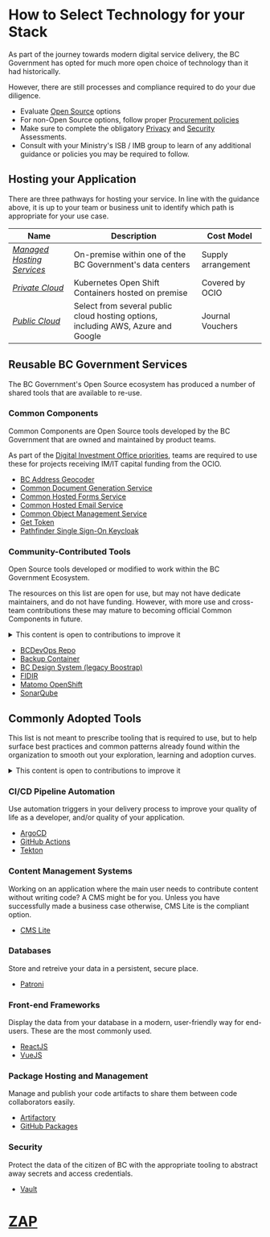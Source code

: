 # How to Select Technology for your Stack

As part of the journey towards modern digital service delivery, the BC Government has opted for much more open choice of technology than it had historically. 

However, there are still processes and compliance required to do your due diligence.

* Evaluate [Open Source](../evaluate-open-source-content) options
* For non-Open Source options, follow proper [Procurement policies](https://www2.gov.bc.ca/gov/content/governments/policies-for-government/core-policy/policies/procurement)
* Make sure to complete the obligatory [Privacy](https://www2.gov.bc.ca/gov/content/governments/services-for-government/information-management-technology/privacy/privacy-impact-assessments) and [Security](https://www2.gov.bc.ca/gov/content/governments/services-for-government/information-management-technology/information-security/security-threat-and-risk-assessment) Assessments.
* Consult with your Ministry's ISB / IMB group to learn of any additional guidance or policies you may be required to follow. 

## Hosting your Application

There are three pathways for hosting your service. In line with the guidance above, it is up to your team or business unit to identify which path is appropriate for your use case. 

|  Name | Description | Cost Model  | 
|---|---|---|
|  [*Managed Hosting Services*](https://www2.gov.bc.ca/gov/content/bc-procurement-resources/buy-for-government/goods-and-services-catalogue/managed-hosting-services/data-centre-services?keyword=data&keyword=centre) |  On-premise within one of the BC Government's data centers |  Supply arrangement |
|  [*Private Cloud*](../docs/default/component/platform-developer-docs) |  Kubernetes Open Shift Containers hosted on premise | Covered by OCIO |
|  [*Public Cloud*](https://digital.gov.bc.ca/cloud/services/public/) | Select from several public cloud hosting options, including AWS, Azure and Google |  Journal Vouchers |


## Reusable BC Government Services

The BC Government's Open Source ecosystem has produced a number of shared tools that are available to re-use. 

### Common Components

Common Components are Open Source tools developed by the BC Government that are owned and maintained by product teams. 

As part of the [Digital Investment Office priorities](https://digital.gov.bc.ca/topics/funding/intro/), teams are required to use these for projects receiving IM/IT capital funding from the OCIO. 

* [BC Address Geocoder](https://digital.gov.bc.ca/bcgov-common-components/bc-address-geocoder/)
* [Common Document Generation Service](https://digital.gov.bc.ca/bcgov-common-components/common-document-generation-service/)
* [Common Hosted Forms Service](https://digital.gov.bc.ca/bcgov-common-components/common-hosted-form-service/)
* [Common Hosted Email Service](https://digital.gov.bc.ca/bcgov-common-components/common-hosted-email-service/)
* [Common Object Management Service](https://digital.gov.bc.ca/bcgov-common-components/common-object-management-service/)
* [Get Token](https://github.com/bcgov/nr-get-token)
* [Pathfinder Single Sign-On Keycloak](https://digital.gov.bc.ca/bcgov-common-components/pathfinder-sso/)


### Community-Contributed Tools

Open Source tools developed or modified to work within the BC Government Ecosystem. 

The resources on this list are open for use, but may not have dedicate maintainers, and do not have funding. However, with more use and cross-team contributions these may mature to becoming official Common Components in future. 

<details>
<summary>This content is open to contributions to improve it</summary>

As the Developer Experience Team, we know that our community knows of way more resources on this topic than we do!
If you know of another internal BC Government resource on this topic, please make a pull request to add it to the list and share with everyone.

</details>

* [BCDevOps Repo](https://github.com/BCDevOps/)
* [Backup Container](https://github.com/BCDevOps/backup-container)
* [BC Design System (legacy Boostrap)](https://github.com/bcgov/design-system)
* [FIDIR]()
* [Matomo OpenShift](https://github.com/BCDevOps/matomo-openshift/blob/master/README.md)
* [SonarQube](https://github.com/BCDevOps/sonarqube)


## Commonly Adopted Tools

This list is not meant to prescribe tooling that is required to use, but to help surface best practices and common patterns already found within the organization to smooth out your exploration, learning and adoption curves. 

<details>
<summary>This content is open to contributions to improve it</summary>

As the Developer Experience Team, we know that our community knows of way more resources on this topic than we do!
If you know of another internal BC Government resource on this topic, please make a pull request to add it to the list and share with everyone.

</details>

### CI/CD Pipeline Automation

Use automation triggers in your delivery process to improve your quality of life as a developer, and/or quality of your application. 

* [ArgoCD](../ci-cd/#argo-cd)
* [GitHub Actions](../ci-cd/#github-actions)
* [Tekton](../ci-cd/#tekton)

### Content Management Systems

Working on an application where the main user needs to contribute content without writing code? A CMS might be for you. Unless you have successfully made a business case otherwise, CMS Lite is the compliant option. 

* [CMS Lite](https://www2.gov.bc.ca/gov/content/governments/services-for-government/service-experience-digital-delivery/web-content-development-guides/cms-lite-manual/cms-lite-access)

### Databases

Store and retreive your data in a persistent, secure place.

* [Patroni](../docs/default/component/platform-developer-docs/docs/database-and-api-management/postgres-how-to/)

### Front-end Frameworks

Display the data from your database in a modern, user-friendly way for end-users. These are the most commonly used.

* [ReactJS](https://react.dev)
* [VueJS](https://vuejs.org)

### Package Hosting and Management

Manage and publish your code artifacts to share them between code collaborators easily.

* [Artifactory](../package-hosting#artifactory)
* [GitHub Packages](../package-hosting#github-packages)

### Security

Protect the data of the citizen of BC with the appropriate tooling to abstract away secrets and access credentials. 

* [Vault](../docs/default/component/platform-developer-docs/docs/security-and-privacy-compliance/vault-getting-started-guide/)
# [ZAP](https://www.zaproxy.org)

